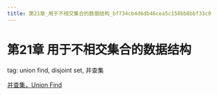 ```yaml
---
title: 第21章_用于不相交集合的数据结构_bf734cb4d6db46cea5c158bb8bbf33c0
---
```


# 第21章 用于不相交集合的数据结构

tag: union find, disjoint set, 并查集

[并查集，Union Find](../../经典算法&数据结构/并查集，Union%20Find.md)